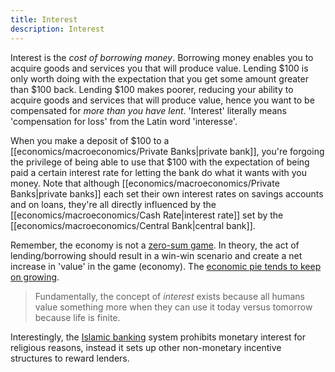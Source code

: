 ```yaml
---
title: Interest
description: Interest
---
```


Interest is the *cost of borrowing money*. Borrowing money enables you to acquire goods and services you that will produce value. Lending $\$100$ is only worth doing with the expectation that you get some amount greater than $\$100$ back. Lending $\$100$ makes poorer, reducing your ability to acquire goods and services that will produce value, hence you want to be compensated for *more than you have lent*. 'Interest' literally means 'compensation for loss' from the Latin word 'interesse'.

When you make a deposit of $\$100$ to a [[economics/macroeconomics/Private Banks|private bank]], you're forgoing the privilege of being able to use that $\$100$ with the expectation of being paid a certain interest rate for letting the bank do what it wants with you money. Note that although [[economics/macroeconomics/Private Banks|private banks]] each set their own interest rates on savings accounts and on loans, they're all directly influenced by the [[economics/macroeconomics/Cash Rate|interest rate]] set by the [[economics/macroeconomics/Central Bank|central bank]].

Remember, the economy is not a [zero-sum game](https://en.wikipedia.org/wiki/Zero-sum_game). In theory, the act of lending/borrowing should result in a win-win scenario and create a net increase in 'value' in the game (economy). The [economic pie tends to keep on growing](https://en.wikipedia.org/wiki/Growing_the_pie).

> Fundamentally, the concept of *interest* exists because all humans value something more when they can use it today versus tomorrow because life is finite.

Interestingly, the [Islamic banking](https://en.wikipedia.org/wiki/Islamic_banking_and_finance) system prohibits monetary interest for religious reasons, instead it sets up other non-monetary incentive structures to reward lenders.
